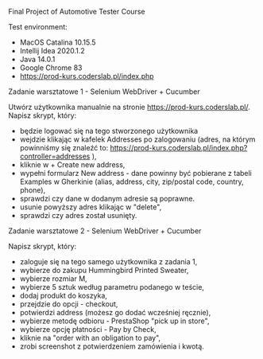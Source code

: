 Final Project of Automotive Tester Course

Test environment:
- MacOS Catalina 10.15.5
- Intellij Idea 2020.1.2
- Java 14.0.1
- Google Chrome 83
- https://prod-kurs.coderslab.pl/index.php

Zadanie warsztatowe 1 - Selenium WebDriver + Cucumber

Utwórz użytkownika manualnie na stronie https://prod-kurs.coderslab.pl/.
Napisz skrypt, który:
- będzie logować się na tego stworzonego użytkownika
- wejdzie klikając w kafelek Addresses po zalogowaniu (adres, na którym powinniśmy się znaleźć to: https://prod-kurs.coderslab.pl/index.php?controller=addresses ),
- kliknie w + Create new address,
- wypełni formularz New address - dane powinny być pobierane z tabeli Examples w Gherkinie (alias, address, city, zip/postal code, country, phone),
- sprawdzi czy dane w dodanym adresie są poprawne.
- usunie powyższy adres klikając w "delete",
- sprawdzi czy adres został usunięty.

Zadanie warsztatowe 2 - Selenium WebDriver + Cucumber

Napisz skrypt, który:
- zaloguje się na tego samego użytkownika z zadania 1,
- wybierze do zakupu Hummingbird Printed Sweater,
- wybierze rozmiar M,
- wybierze 5 sztuk według parametru podanego w teście,
- dodaj produkt do koszyka,
- przejdzie do opcji - checkout,
- potwierdzi address (możesz go dodać wcześniej ręcznie),
- wybierze metodę odbioru - PrestaShop "pick up in store",
- wybierze opcję płatności - Pay by Check,
- kliknie na "order with an obligation to pay",
- zrobi screenshot z potwierdzeniem zamówienia i kwotą.

